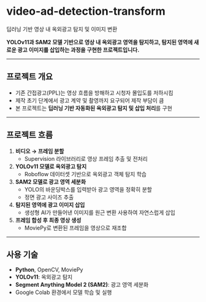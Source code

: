 # video-ad-detection-transform
딥러닝 기반 영상 내 옥외광고 탐지 및 이미지 변환 

**YOLOv11과 SAM2 모델 기반으로 영상 내 옥외광고 영역을 탐지하고, 탐지된 영역에 새로운 광고 이미지를 삽입하는 과정을 구현한 프로젝트입니다.**

---

## 프로젝트 개요

- 기존 간접광고(PPL)는 영상 흐름을 방해하고 시청자 몰입도를 저하시킴
- 제작 초기 단계에서 광고 계약 및 촬영까지 요구되어 제작 부담이 큼
- 본 프로젝트는 **딥러닝 기반 자동화된 옥외광고 탐지 및 삽입 처리**를 구현

---

## 프로젝트 흐름

1. **비디오 → 프레임 분할**
   - Supervision 라이브러리로 영상 프레임 추출 및 전처리  
2. **YOLOv11 모델로 옥외광고 탐지**
   - Roboflow 데이터셋 기반으로 옥외광고 객체 탐지 학습  
3. **SAM2 모델로 광고 영역 세분화**
   - YOLO의 바운딩박스를 입력받아 광고 영역을 정확히 분할  
   - 정면 광고 사이즈 추출 
4. **탐지된 영역에 광고 이미지 삽입**  
   - 생성형 AI가 만들어낸 이미지를 원근 변환 사용하여 자연스럽게 삽입  
5. **프레임 합성 후 최종 영상 생성**
   - MoviePy로 변환된 프레임을 영상으로 재조합

---

## 사용 기술
- **Python**, OpenCV, MoviePy
- **YOLOv11**: 옥외광고 탐지
- **Segment Anything Model 2 (SAM2)**: 광고 영역 세분화
- Google Colab 환경에서 모델 학습 및 실행
